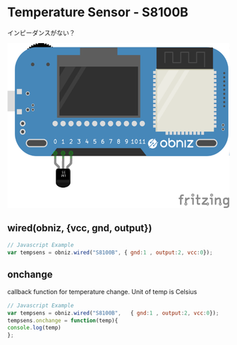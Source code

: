 # Temperature Sensor - S8100B
インピーダンスがない？


![photo of AnalogTempratureSensor](./wired.png)




## wired(obniz, {vcc, gnd, output})
```javascript
// Javascript Example
var tempsens = obniz.wired("S8100B", { gnd:1 , output:2, vcc:0});
```

## onchange
callback function for temperature change.
Unit of temp is Celsius

```javascript
// Javascript Example
var tempsens = obniz.wired("S8100B",   { gnd:1 , output:2, vcc:0});
tempsens.onchange = function(temp){
console.log(temp)
};
```
 

